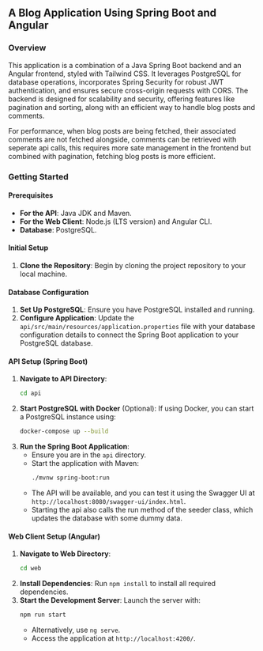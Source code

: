 ## A Blog Application Using Spring Boot and Angular

### Overview

This application is a combination of a Java Spring Boot backend and an Angular frontend, styled with Tailwind CSS. It leverages PostgreSQL for database operations, incorporates Spring Security for robust JWT authentication, and ensures secure cross-origin requests with CORS. The backend is designed for scalability and security, offering features like pagination and sorting, along with an efficient way to handle blog posts and comments. 

For performance, when blog posts are being fetched, their associated comments are not fetched alongside, comments can be retrieved with seperate api calls, this requires more sate management in the frontend but combined with pagination, fetching blog posts is more efficient.

### Getting Started

#### Prerequisites

- **For the API**: Java JDK and Maven.
- **For the Web Client**: Node.js (LTS version) and Angular CLI.
- **Database**: PostgreSQL.

#### Initial Setup

1. **Clone the Repository**: Begin by cloning the project repository to your local machine.

#### Database Configuration

1. **Set Up PostgreSQL**: Ensure you have PostgreSQL installed and running.
2. **Configure Application**: Update the `api/src/main/resources/application.properties` file with your database configuration details to connect the Spring Boot application to your PostgreSQL database.

#### API Setup (Spring Boot)

1. **Navigate to API Directory**: 
   ```bash
   cd api
   ```
2. **Start PostgreSQL with Docker** (Optional):
   If using Docker, you can start a PostgreSQL instance using:
   ```bash
   docker-compose up --build
   ```
3. **Run the Spring Boot Application**:
   - Ensure you are in the `api` directory.
   - Start the application with Maven:
     ```bash
     ./mvnw spring-boot:run
     ```
   - The API will be available, and you can test it using the Swagger UI at `http://localhost:8080/swagger-ui/index.html`.
   - Starting the api also calls the run method of the seeder class, which updates the database with some dummy data.

#### Web Client Setup (Angular)

1. **Navigate to Web Directory**:
   ```bash
   cd web
   ```
2. **Install Dependencies**:
   Run `npm install` to install all required dependencies.
3. **Start the Development Server**:
   Launch the server with:
   ```bash
   npm run start
   ```
   - Alternatively, use `ng serve`.
   - Access the application at `http://localhost:4200/`.
